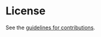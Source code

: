 # License

See the
[guidelines for contributions](https://github.com/DavidSchinazi/draft-schinazi-httpbis-transport-auth/blob/main/CONTRIBUTING.md).
